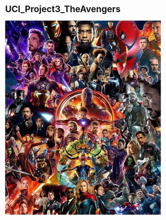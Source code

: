 # UCI_Project3_TheAvengers

![test image1](https://github.com/KimchiKoala/UCI_Project3_TheAvengers/blob/main/Images/a98136821db0e159826e59cf108501e2.jpg)
